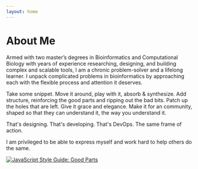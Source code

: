 ```yaml
---
layout: home
---
```


# About Me

Armed with two master’s degrees in Bioinformatics and Computational Biology with years of experience researching, designing, and building complex and scalable tools, I am a chronic problem-solver and a lifelong learner. I unpack complicated problems in bioinformatics by approaching each with the flexible process and attention it deserves.

Take some snippet. Move it around, play with it, absorb & synthesize. Add structure, reinforcing the good parts and ripping out the bad bits. Patch up the holes that are left. Give it grace and elegance. Make it for an community, shaped so that they can understand it, the way you understand it.

That's designing. That's developing. That's DevOps. The same frame of action.

I am privileged to be able to express myself and work hard to help others do the same.

[![JavaScript Style Guide: Good Parts](https://img.shields.io/badge/code%20style-goodparts-brightgreen.svg?style=flat)](https://github.com/dwyl/goodparts "JavaScript The Good Parts") 

